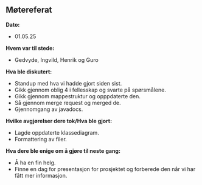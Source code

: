 ## Møtereferat
**Dato:** 
- 01.05.25

**Hvem var til stede:**
- Gedvyde, Ingvild, Henrik og Guro

**Hva ble diskutert:**
- Standup med hva vi hadde gjort siden sist. 
- Gikk gjennom oblig 4 i fellesskap og svarte på spørsmålene. 
- Gikk gjennom mappestruktur og opppdaterte den. 
- Så gjennom merge request og merged de. 
- Gjennomgang av javadocs.

**Hvilke avgjørelser dere tok/Hva ble gjort:**
- Lagde oppdaterte klassediagram.
- Formattering av filer.

**Hva dere ble enige om å gjøre til neste gang:**
- Å ha en fin helg. 
- Finne en dag for presentasjon for prosjektet og forberede den når vi har fått mer informasjon. 
